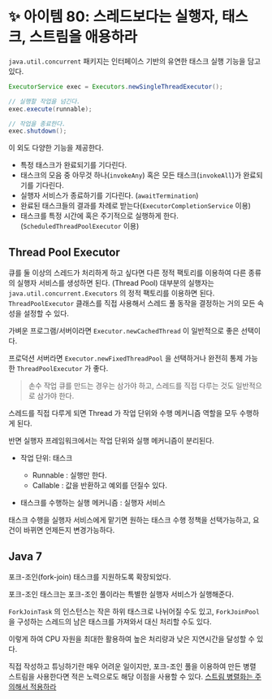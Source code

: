 # ✨ 아이템 80: 스레드보다는 실행자, 태스크, 스트림을 애용하라

`java.util.concurrent` 패키지는 인터페이스 기반의 유연한 태스크 실행 기능을 담고있다.

```java
ExecutorService exec = Executors.newSingleThreadExecutor();

// 실행할 작업을 넘긴다.
exec.execute(runnable);

// 작업을 종료한다.
exec.shutdown();
```

이 외도 다양한 기능을 제공한다.

- 특정 태스크가 완료되기를 기다린다.
- 태스크의 모음 중 아무것 하나(`invokeAny`) 혹은 모든 태스크(`invokeAll`)가 완료되기를 기다린다.
- 실행자 서비스가 종료하기를 기다린다. (`awaitTermination`)
- 완료된 태스크들의 결과를 차례로 받는다(`ExecutorCompletionService` 이용)
- 태스크를 특정 시간에 혹은 주기적으로 실행하게 한다. (`ScheduledThreadPoolExecutor` 이용)

## Thread Pool Executor

큐를 둘 이상의 스레드가 처리하게 하고 싶다면 다른 정적 팩토리를 이용하여 다른 종류의 실행자 서비스를 생성하면 된다. (Thread Pool) 대부분의 실행자는 `java.util.concurrent.Executors` 의 정적 팩토리를 이용하면 된다.  `ThreadPoolExecutor` 클래스를 직접 사용해서 스레드 풀 동작을 결정하는 거의 모든 속성을 설정할 수 있다.

가벼운 프로그램/서버이라면 `Executor.newCachedThread` 이 일반적으로 좋은 선택이다.

프로덕션 서버라면 `Executor.newFixedThreadPool` 을 선택하거나 완전히 통제 가능한 `ThreadPoolExecutor` 가 좋다.

> 손수 작업 큐를 만드는 경우는 삼가야 하고, 스레드를 직접 다루는 것도 일반적으로 삼가야 한다.

스레드를 직접 다루게 되면 Thread 가 작업 단위와 수행 메커니즘 역할을 모두 수행하게 된다.

반면 실행자 프레임워크에서는 작업 단위와 실행 메커니즘이 분리된다.

- 작업 단위: 태스크
  - Runnable : 실행만 한다.
  - Callable : 값을 반환하고 예외를 던질수 있다.

- 태스크를 수행하는 실행 메커니즘 : 실행자 서비스

태스크 수행을 실행자 서비스에게 맡기면 원하는 태스크 수행 정책을 선택가능하고, 요건이 바뀌면 언제든지 변경가능하다.

## Java 7

포크-조인(fork-join) 태스크를 지원하도록 확장되었다.

포크-조인 태스크는 포크-조인 풀이라는 특별한 실행자 서비스가 실행해준다.

`ForkJoinTask` 의 인스턴스는 작은 하위 태스크로 나뉘어질 수도 있고, `ForkJoinPool` 을 구성하는 스레드의 남은 태스크를 가져와서 대신 처리할 수도 있다.

이렇게 하여 CPU 자원을 최대한 활용하여 높은 처리량과 낮은 지연시간을 달성할 수 있다.

직접 작성하고 튜닝하기란 매우 어려운 일이지만, 포크-조인 풀을 이용하여 만든 병렬 스트림을 사용한다면 적은 노력으로도 해당 이점을 사용할 수 있다. [스트림 병렬화는 주의해서 적용하라](../../chapter07%20람다와%20스트림/item48%20스트림%20병렬화는%20주의해서%20적용하라/README.md)

